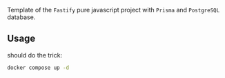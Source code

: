 Template of the `Fastify` pure javascript project with `Prisma` and `PostgreSQL` database.

## Usage
should do the trick:
```bash
docker compose up -d
```
